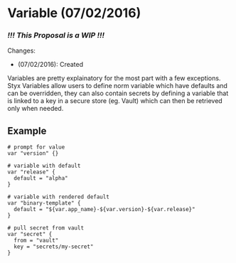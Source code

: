 # Variable (07/02/2016)

### ___!!! This Proposal is a WIP !!!___

Changes:
  - (07/02/2016): Created

Variables are pretty explainatory for the most part with a few exceptions. Styx
Variables allow users to define norm variable which have defaults and can be
overridden, they can also contain secrets by defining a variable that is linked
to a key in a secure store (eg. Vault) which can then be retrieved only when 
needed.

## Example

```
# prompt for value
var "version" {}

# variable with default
var "release" {
  default = "alpha"
}

# variable with rendered default
var "binary-template" {
  default = "${var.app_name}-${var.version}-${var.release}"
}

# pull secret from vault
var "secret" {
  from = "vault"
  key = "secrets/my-secret"
}
```

